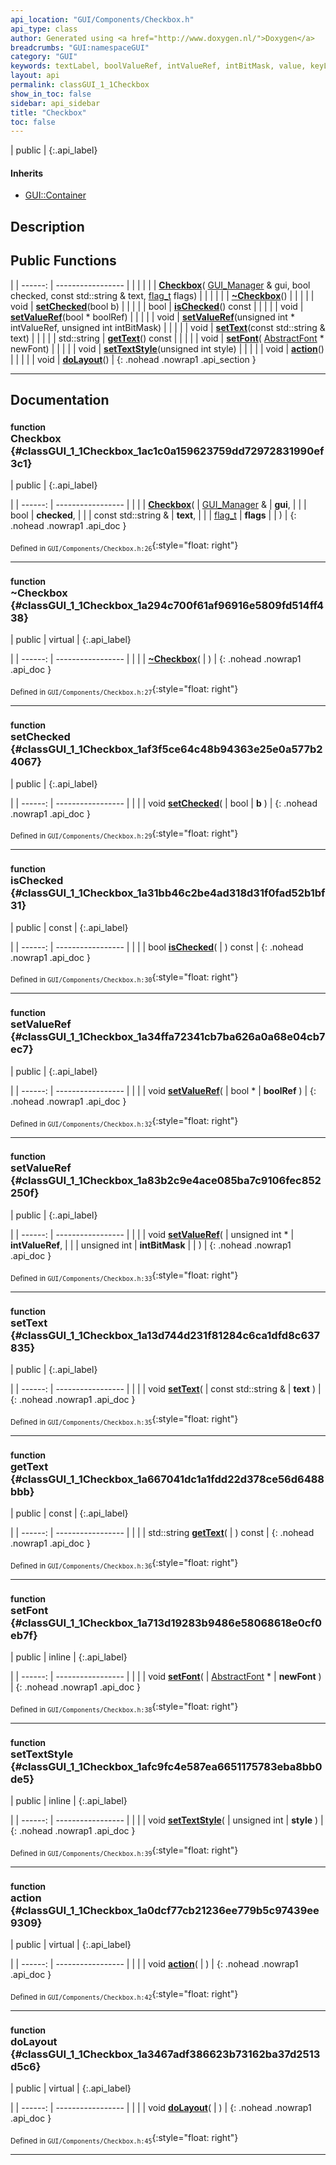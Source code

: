 ```yaml
---
api_location: "GUI/Components/Checkbox.h"
api_type: class
author: Generated using <a href="http://www.doxygen.nl/">Doxygen</a>
breadcrumbs: "GUI:namespaceGUI"
category: "GUI"
keywords: textLabel, boolValueRef, intValueRef, intBitMask, value, keyListener, mouseButtonListener, mouseClickListener, Checkbox, ~Checkbox, setChecked, isChecked, setValueRef, setValueRef, setText, getText, setFont, setTextStyle, action, doLayout, doDisplay, onKeyEvent, onMouseButton
layout: api
permalink: classGUI_1_1Checkbox
show_in_toc: false
sidebar: api_sidebar
title: "Checkbox"
toc: false
---
```


| public |
{:.api_label}

#### Inherits

* [GUI::Container](classGUI_1_1Container)


## Description





## Public Functions

|
| ------: | ----------------- |
|  | |
|  | **[Checkbox](#classGUI_1_1Checkbox_1ac1c0a159623759dd72972831990ef3c1)**( [GUI_Manager](classGUI_1_1GUI%5F%5FManager) & gui, bool checked, const std::string & text,  [flag_t](classGUI_1_1Component#classGUI_1_1Component_1aa86a1fd78119640545900da0f8f620bd)  flags) |
|  | |
|  | **[~Checkbox](#classGUI_1_1Checkbox_1a294c700f61af96916e5809fd514ff438)**() |
|  | |
| void | **[setChecked](#classGUI_1_1Checkbox_1af3f5ce64c48b94363e25e0a577b24067)**(bool b) |
|  | |
| bool | **[isChecked](#classGUI_1_1Checkbox_1a31bb46c2be4ad318d31f0fad52b1bf31)**() const |
|  | |
| void | **[setValueRef](#classGUI_1_1Checkbox_1a34ffa72341cb7ba626a0a68e04cb7ec7)**(bool * boolRef) |
|  | |
| void | **[setValueRef](#classGUI_1_1Checkbox_1a83b2c9e4ace085ba7c9106fec852250f)**(unsigned int * intValueRef, unsigned int intBitMask) |
|  | |
| void | **[setText](#classGUI_1_1Checkbox_1a13d744d231f81284c6ca1dfd8c637835)**(const std::string & text) |
|  | |
| std::string | **[getText](#classGUI_1_1Checkbox_1a667041dc1a1fdd22d378ce56d6488bbb)**() const |
|  | |
| void | **[setFont](#classGUI_1_1Checkbox_1a713d19283b9486e58068618e0cf0eb7f)**( [AbstractFont](classGUI_1_1AbstractFont) * newFont) |
|  | |
| void | **[setTextStyle](#classGUI_1_1Checkbox_1afc9fc4e587ea6651175783eba8bb0de5)**(unsigned int style) |
|  | |
| void | **[action](#classGUI_1_1Checkbox_1a0dcf77cb21236ee779b5c97439ee9309)**() |
|  | |
| void | **[doLayout](#classGUI_1_1Checkbox_1a3467adf386623b73162ba37d2513d5c6)**() |
{: .nohead .nowrap1 .api_section }


-------------------------------------------------------------------

## Documentation

### <small>function</small><br/> Checkbox {#classGUI_1_1Checkbox_1ac1c0a159623759dd72972831990ef3c1}

| public |
{:.api_label}

|
| ------: | ----------------- |
|  |
|  **[Checkbox](#classGUI_1_1Checkbox_1ac1c0a159623759dd72972831990ef3c1)**( |  [GUI_Manager](classGUI_1_1GUI%5F%5FManager) & | **gui**, |
| | bool | **checked**, |
| | const std::string & | **text**, |
| |  [flag_t](classGUI_1_1Component#classGUI_1_1Component_1aa86a1fd78119640545900da0f8f620bd)  | **flags** |
|   ) |
{: .nohead .nowrap1 .api_doc }





<sub>Defined in `GUI/Components/Checkbox.h:26`</sub>{:style="float: right"}

-------------------------------------------------------------------

### <small>function</small><br/> ~Checkbox {#classGUI_1_1Checkbox_1a294c700f61af96916e5809fd514ff438}

| public | virtual |
{:.api_label}

|
| ------: | ----------------- |
|  |
|  **[~Checkbox](#classGUI_1_1Checkbox_1a294c700f61af96916e5809fd514ff438)**( |  ) |
{: .nohead .nowrap1 .api_doc }





<sub>Defined in `GUI/Components/Checkbox.h:27`</sub>{:style="float: right"}

-------------------------------------------------------------------

### <small>function</small><br/> setChecked {#classGUI_1_1Checkbox_1af3f5ce64c48b94363e25e0a577b24067}

| public |
{:.api_label}

|
| ------: | ----------------- |
|  |
| void **[setChecked](#classGUI_1_1Checkbox_1af3f5ce64c48b94363e25e0a577b24067)**( | bool | **b** ) |
{: .nohead .nowrap1 .api_doc }





<sub>Defined in `GUI/Components/Checkbox.h:29`</sub>{:style="float: right"}

-------------------------------------------------------------------

### <small>function</small><br/> isChecked {#classGUI_1_1Checkbox_1a31bb46c2be4ad318d31f0fad52b1bf31}

| public | const |
{:.api_label}

|
| ------: | ----------------- |
|  |
| bool **[isChecked](#classGUI_1_1Checkbox_1a31bb46c2be4ad318d31f0fad52b1bf31)**( |  ) const |
{: .nohead .nowrap1 .api_doc }





<sub>Defined in `GUI/Components/Checkbox.h:30`</sub>{:style="float: right"}

-------------------------------------------------------------------

### <small>function</small><br/> setValueRef {#classGUI_1_1Checkbox_1a34ffa72341cb7ba626a0a68e04cb7ec7}

| public |
{:.api_label}

|
| ------: | ----------------- |
|  |
| void **[setValueRef](#classGUI_1_1Checkbox_1a34ffa72341cb7ba626a0a68e04cb7ec7)**( | bool * | **boolRef** ) |
{: .nohead .nowrap1 .api_doc }





<sub>Defined in `GUI/Components/Checkbox.h:32`</sub>{:style="float: right"}

-------------------------------------------------------------------

### <small>function</small><br/> setValueRef {#classGUI_1_1Checkbox_1a83b2c9e4ace085ba7c9106fec852250f}

| public |
{:.api_label}

|
| ------: | ----------------- |
|  |
| void **[setValueRef](#classGUI_1_1Checkbox_1a83b2c9e4ace085ba7c9106fec852250f)**( | unsigned int * | **intValueRef**, |
| | unsigned int | **intBitMask** |
|   ) |
{: .nohead .nowrap1 .api_doc }





<sub>Defined in `GUI/Components/Checkbox.h:33`</sub>{:style="float: right"}

-------------------------------------------------------------------

### <small>function</small><br/> setText {#classGUI_1_1Checkbox_1a13d744d231f81284c6ca1dfd8c637835}

| public |
{:.api_label}

|
| ------: | ----------------- |
|  |
| void **[setText](#classGUI_1_1Checkbox_1a13d744d231f81284c6ca1dfd8c637835)**( | const std::string & | **text** ) |
{: .nohead .nowrap1 .api_doc }





<sub>Defined in `GUI/Components/Checkbox.h:35`</sub>{:style="float: right"}

-------------------------------------------------------------------

### <small>function</small><br/> getText {#classGUI_1_1Checkbox_1a667041dc1a1fdd22d378ce56d6488bbb}

| public | const |
{:.api_label}

|
| ------: | ----------------- |
|  |
| std::string **[getText](#classGUI_1_1Checkbox_1a667041dc1a1fdd22d378ce56d6488bbb)**( |  ) const |
{: .nohead .nowrap1 .api_doc }





<sub>Defined in `GUI/Components/Checkbox.h:36`</sub>{:style="float: right"}

-------------------------------------------------------------------

### <small>function</small><br/> setFont {#classGUI_1_1Checkbox_1a713d19283b9486e58068618e0cf0eb7f}

| public | inline |
{:.api_label}

|
| ------: | ----------------- |
|  |
| void **[setFont](#classGUI_1_1Checkbox_1a713d19283b9486e58068618e0cf0eb7f)**( |  [AbstractFont](classGUI_1_1AbstractFont) * | **newFont** ) |
{: .nohead .nowrap1 .api_doc }





<sub>Defined in `GUI/Components/Checkbox.h:38`</sub>{:style="float: right"}

-------------------------------------------------------------------

### <small>function</small><br/> setTextStyle {#classGUI_1_1Checkbox_1afc9fc4e587ea6651175783eba8bb0de5}

| public | inline |
{:.api_label}

|
| ------: | ----------------- |
|  |
| void **[setTextStyle](#classGUI_1_1Checkbox_1afc9fc4e587ea6651175783eba8bb0de5)**( | unsigned int | **style** ) |
{: .nohead .nowrap1 .api_doc }





<sub>Defined in `GUI/Components/Checkbox.h:39`</sub>{:style="float: right"}

-------------------------------------------------------------------

### <small>function</small><br/> action {#classGUI_1_1Checkbox_1a0dcf77cb21236ee779b5c97439ee9309}

| public | virtual |
{:.api_label}

|
| ------: | ----------------- |
|  |
| void **[action](#classGUI_1_1Checkbox_1a0dcf77cb21236ee779b5c97439ee9309)**( |  ) |
{: .nohead .nowrap1 .api_doc }





<sub>Defined in `GUI/Components/Checkbox.h:42`</sub>{:style="float: right"}

-------------------------------------------------------------------

### <small>function</small><br/> doLayout {#classGUI_1_1Checkbox_1a3467adf386623b73162ba37d2513d5c6}

| public | virtual |
{:.api_label}

|
| ------: | ----------------- |
|  |
| void **[doLayout](#classGUI_1_1Checkbox_1a3467adf386623b73162ba37d2513d5c6)**( |  ) |
{: .nohead .nowrap1 .api_doc }





<sub>Defined in `GUI/Components/Checkbox.h:45`</sub>{:style="float: right"}

-------------------------------------------------------------------

